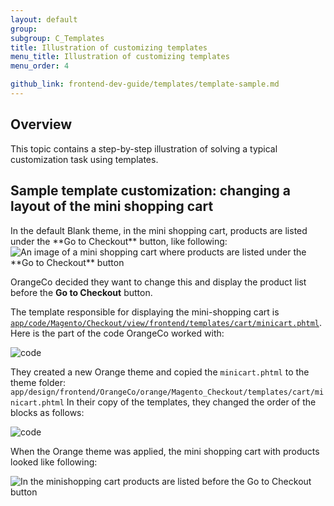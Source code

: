 ```yaml
---
layout: default  
group: 
subgroup: C_Templates
title: Illustration of customizing templates
menu_title: Illustration of customizing templates
menu_order: 4

github_link: frontend-dev-guide/templates/template-sample.md
---
```

<h2>Overview</h2>
This topic contains a step-by-step illustration of solving a typical customization task using templates.

<h2>Sample template customization: changing a layout of the mini shopping cart</h2>
In the default Blank theme, in the mini shopping cart, products are listed under the **Go to Checkout** button, like following:
<img src="{{ site.baseurl }}common/images/inherit_mini1.png" alt="An image of a mini shopping cart where products are listed under the **Go to Checkout** button">

OrangeCo decided they want to change this and display the product list before the **Go to Checkout** button.
 
The template responsible for displaying the mini-shopping cart is <a href="{{site.mage2000url}}app/code/Magento/Checkout/view/frontend/templates/cart/minicart.phtml" target="_blank"><code>app/code/Magento/Checkout/view/frontend/templates/cart/minicart.phtml</code></a>.
Here is the part of the code OrangeCo worked with:

<img src="{{site.baseurl}}common/images/templ_overview_code1.png" alt="code">


They created a new Orange theme and copied the `minicart.phtml` to the theme folder:
`app/design/frontend/OrangeCo/orange/Magento_Checkout/templates/cart/minicart.phtml`
In their copy of the templates, they changed the order of the blocks as follows:

<img src="{{site.baseurl}}common/images/templ_overview_code2.png" alt="code">

When the Orange theme was applied, the mini shopping cart with products looked like following:

<img src="{{site.baseurl}}common/images/inherit_mini2.png" alt="In the minishopping cart products are listed before the Go to Checkout button ">


